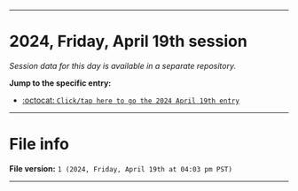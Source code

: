 
***

# 2024, Friday, April 19th session

_Session data for this day is available in a separate repository._

**Jump to the specific entry:**

- [:octocat: `Click/tap here to go the 2024 April 19th entry`](https://github.com/seanpm2001/SeansLifeArchive_Images_TinyTower_Y2024/tree/SeansLifeArchive_Images_TinyTower_Y2024_Main-dev/2024/04_April/19/)

***

# File info

**File version:** `1 (2024, Friday, April 19th at 04:03 pm PST)`

***

